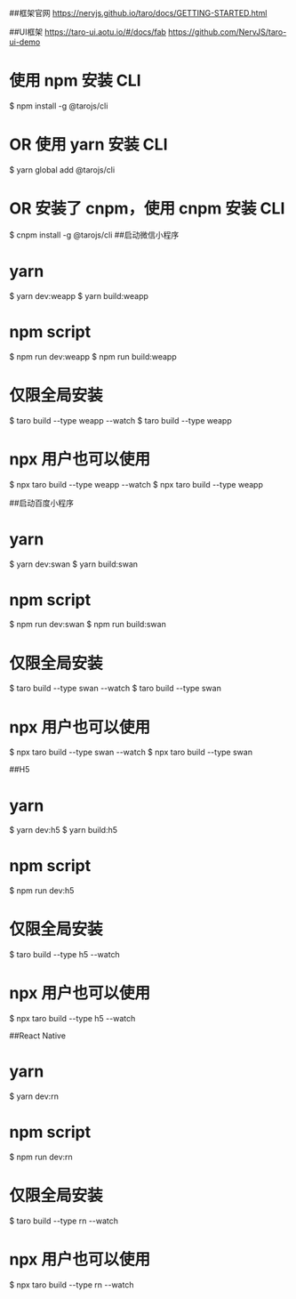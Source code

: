 ##框架官网
https://nervjs.github.io/taro/docs/GETTING-STARTED.html

##UI框架
https://taro-ui.aotu.io/#/docs/fab
https://github.com/NervJS/taro-ui-demo
# 使用 npm 安装 CLI
$ npm install -g @tarojs/cli
# OR 使用 yarn 安装 CLI
$ yarn global add @tarojs/cli
# OR 安装了 cnpm，使用 cnpm 安装 CLI
$ cnpm install -g @tarojs/cli
##启动微信小程序
# yarn
$ yarn dev:weapp
$ yarn build:weapp
# npm script
$ npm run dev:weapp
$ npm run build:weapp
# 仅限全局安装
$ taro build --type weapp --watch
$ taro build --type weapp
# npx 用户也可以使用
$ npx taro build --type weapp --watch
$ npx taro build --type weapp

##启动百度小程序
# yarn
$ yarn dev:swan
$ yarn build:swan
# npm script
$ npm run dev:swan
$ npm run build:swan
# 仅限全局安装
$ taro build --type swan --watch
$ taro build --type swan
# npx 用户也可以使用
$ npx taro build --type swan --watch
$ npx taro build --type swan

##H5
# yarn
$ yarn dev:h5
$ yarn build:h5
# npm script
$ npm run dev:h5
# 仅限全局安装
$ taro build --type h5 --watch
# npx 用户也可以使用
$ npx taro build --type h5 --watch

##React Native
# yarn
$ yarn dev:rn
# npm script
$ npm run dev:rn
# 仅限全局安装
$ taro build --type rn --watch
# npx 用户也可以使用
$ npx taro build --type rn --watch